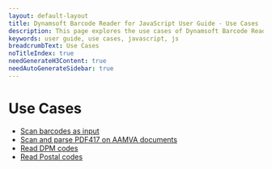 ```yaml
---
layout: default-layout
title: Dynamsoft Barcode Reader for JavaScript User Guide - Use Cases
description: This page explores the use cases of Dynamsoft Barcode Reader JavaScript SDK.
keywords: user guide, use cases, javascript, js
breadcrumbText: Use Cases
noTitleIndex: true
needGenerateH3Content: true
needAutoGenerateSidebar: true
---
```


# Use Cases

* [Scan barcodes as input]({{site.usecases}}scan-barcodes-as-input.html?lang=js)
* [Scan and parse PDF417 on AAMVA documents]({{site.usecases}}scan-and-parse-AAMVA.html?lang=js)
* [Read DPM codes]({{site.usecases}}read-dpm-codes.html?lang=js)
* [Read Postal codes]({{site.usecases}}read-postal-codes.html?lang=js)

<!--* [Process multi-page TIF or PDF files]({{site.usecases}}read-multipage-files.html?lang=js)

* [Search an item with barcode]({{site.usecases}}search-with-barcode.html?lang=js)
-->
